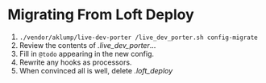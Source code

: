# Migrating From Loft Deploy

1. `./vendor/aklump/live-dev-porter
   /live_dev_porter.sh config-migrate`
2. Review the contents of _.live_dev_porter_...
3. Fill in `@todo` appearing in the new config.
4. Rewrite any hooks as processors.
5. When convinced all is well, delete _.loft_deploy_
